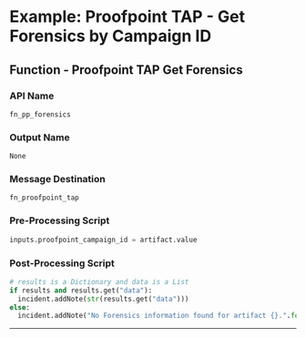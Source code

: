 <!--
    DO NOT MANUALLY EDIT THIS FILE
    THIS FILE IS AUTOMATICALLY GENERATED WITH resilient-circuits codegen
-->

# Example: Proofpoint TAP - Get Forensics by Campaign ID


## Function - Proofpoint TAP Get Forensics

### API Name
`fn_pp_forensics`

### Output Name
`None`

### Message Destination
`fn_proofpoint_tap`

### Pre-Processing Script
```python
inputs.proofpoint_campaign_id = artifact.value
```

### Post-Processing Script
```python
# results is a Dictionary and data is a List
if results and results.get("data"):
  incident.addNote(str(results.get("data")))
else:
  incident.addNote("No Forensics information found for artifact {}.".format(artifact.value))
```

---

